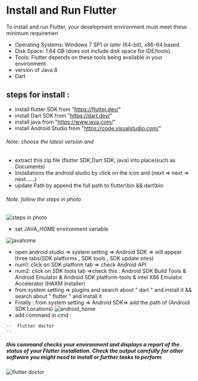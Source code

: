 # Install and Run Flutter

To install and run Flutter, your development environment must meet these minimum requiremen

 - Operating Systems: Windows 7 SP1 or later (64-bit), x86-64 based.
 - Disk Space: 1.64 GB (does not include disk space for IDE/tools).
 - Tools: Flutter depends on these tools being available in your environment 
 - version of Java 8 
 - Dart
 
 ## steps for install : 
 - install flutter SDK from "https://flutter.dev/"
 - install Dart SDK from "https://dart.dev/"
 - install java from "https://www.java.com/"
 - install Android Studio from "https://code.visualstudio.com/"
 ###### Note: choose the latest version and 
 - extract this zip.file (flutter SDK,Dart SDK, java) into place(such as Documents) 
 - Installations the android studio by click on the icon and  (next => next => next .....)
 - update Path by append the full path to flutter\bin && dart\bin
 ###### Note: follow the steps in photo 
 
 ![steps in photo](C:\Users\User\Documents\Flutter\step.png)
 
 - set JAVA_HOME environment variable 
 
 ![javahome](C:\Users\User\Documents\Flutter\javahome.png)
 
 - open android studio => system setting => Android SDK => will appear three tabs(SDK platforms , SDK tools , SDK update sites) 
  - num1: click on SDK platform tab => check Android API
  - num2: click on  SDK tools tab =>check this : Android SDK Build Tools & Android Emulator & Android SDK platform-tools & intel X86 Emulator Accelerator (HAXM installer)
 - from  system setting => plugins and search about " dart " and install it && search about " flutter " and install it
 - Finally : from  system setting => Android SDK=> 
 add the path of (Android SDK Locations)
  ![android_home](C:\Users\User\Documents\Flutter\androidhome.png)
 - add command in cmd : 
 
 ```
--  flutter doctor
-- 
```
 
##### this command checks your environment and displays a report of the status of your Flutter installation. Check the output carefully for other software you might need to install or further tasks to perform 
 ![flutter doctor](C:\Users\User\Documents\Flutter\flutterdoctor.png)


